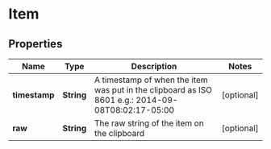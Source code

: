 
# Item

## Properties
Name | Type | Description | Notes
------------ | ------------- | ------------- | -------------
**timestamp** | **String** | A timestamp of when the item was put in the clipboard as ISO 8601 e.g.: 2014-09-08T08:02:17-05:00 |  [optional]
**raw** | **String** | The raw string of the item on the clipboard |  [optional]



